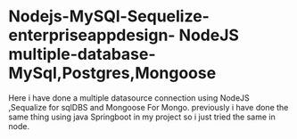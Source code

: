 # Nodejs-MySQl-Sequelize-enterpriseappdesign- NodeJS multiple-database-MySql,Postgres,Mongoose

Here i have done a multiple datasource connection using NodeJS ,Sequalize for sqlDBS and Mongoose For Mongo.
previously i have done the same thing using java Springboot  in my project so i just tried the same in node.
